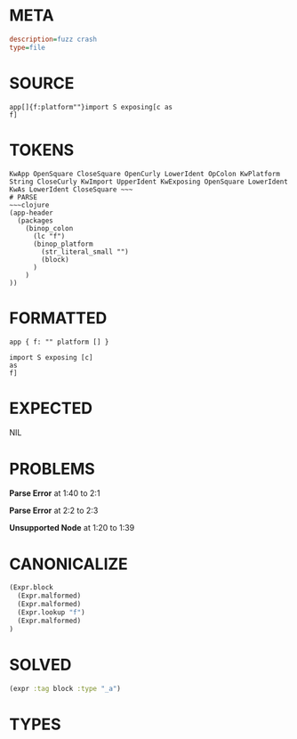 # META
~~~ini
description=fuzz crash
type=file
~~~
# SOURCE
~~~roc
app[]{f:platform""}import S exposing[c as
f]
~~~
# TOKENS
~~~text
KwApp OpenSquare CloseSquare OpenCurly LowerIdent OpColon KwPlatform String CloseCurly KwImport UpperIdent KwExposing OpenSquare LowerIdent KwAs LowerIdent CloseSquare ~~~
# PARSE
~~~clojure
(app-header
  (packages
    (binop_colon
      (lc "f")
      (binop_platform
        (str_literal_small "")
        (block)
      )
    )
))
~~~
# FORMATTED
~~~roc
app { f: "" platform [] }

import S exposing [c]
as
f]
~~~
# EXPECTED
NIL
# PROBLEMS
**Parse Error**
at 1:40 to 2:1

**Parse Error**
at 2:2 to 2:3

**Unsupported Node**
at 1:20 to 1:39

# CANONICALIZE
~~~clojure
(Expr.block
  (Expr.malformed)
  (Expr.malformed)
  (Expr.lookup "f")
  (Expr.malformed)
)
~~~
# SOLVED
~~~clojure
(expr :tag block :type "_a")
~~~
# TYPES
~~~roc
~~~
